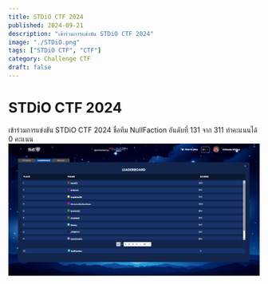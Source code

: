 ```yaml
---
title: STDiO CTF 2024
published: 2024-09-21
description: "เข้าร่วมการแข่งขัน STDiO CTF 2024"
image: "./STDiO.png"
tags: ["STDiO CTF", "CTF"]
category: Challenge CTF
draft: false
---
```


# STDiO CTF 2024
เข้าร่วมการแข่งขัน STDiO CTF 2024 ชื่อทีม NullFaction อันดับที่ 131 จาก 311 ทำคะแนนได้ 0 คะแนน
![Certificate!](./STDiO_2024.png)